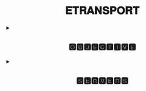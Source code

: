 <h1 align="center">𝐄𝐓𝐑𝐀𝐍𝐒𝐏𝐎𝐑𝐓</h1>
<details>
<summary><h2 align="center">🅾🅱🅹🅴🅲🆃🅸🆅🅴</h2></summary>
A short description about my understanding and basic knowledge gained from Etransport Monitoring and SOP Etransport sheets.
  
<img src="https://github.com/additivats01/tasks/blob/master/Images/etransport03-1.png" height=400>
</details>
<details>
<summary><h2 align="center">🆂🅴🆁🆅🅴🆁🆂</h2></summary>
  
  
  <h2> 𝐒𝐞𝐫𝐯𝐞𝐫𝐬 𝐰𝐞 𝐡𝐚𝐯𝐞 𝐭𝐨 𝐦𝐨𝐧𝐢𝐭𝐨𝐫 𝐢𝐧 𝐄𝐓𝐑𝐀𝐍𝐒𝐏𝐎𝐑𝐓 𝐚𝐫𝐞:</h2>
  
  
 - <h2> E̲c̲h̲a̲l̲l̲a̲n̲  </h2>   ( Electronic Challan for Fine,and other traffic offences)
  
 - <h2> V̲a̲h̲a̲n̲    </h2>   ( RTO activities - Registration , Fitness, Permit etc.)
 
 - <h2> S̲a̲r̲a̲t̲h̲i̲   </h2>   ( Vehicle licensing for Driving)

- <h2> D̲a̲t̲a̲l̲a̲k̲e̲   </h2>   ( Cloud for data storage)
 
 - <h2> P̲U̲C̲C̲      </h2>   (Pollution Under Control certificate of vehicles)
 
 - <h2> I̲T̲M̲S̲      </h2>   (Intelligent Transportation Management System)
 
 - <h2> D̲T̲P̲     </h2>     (Delhi Traffic Police)
 
 - <h2> M̲p̲a̲r̲i̲v̲a̲h̲a̲n̲  </h2> (Application to check RC, DL status)


  
